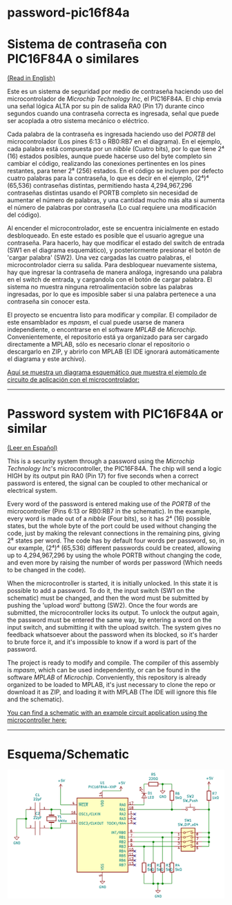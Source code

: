 # password-pic16f84a

# Sistema de contraseña con PIC16F84A o similares

[(Read in English)](#password-system-with-pic16f84a-or-similar)

Este es un sistema de seguridad por medio de contraseña haciendo uso del microcontrolador de *Microchip Technology Inc*, el PIC16F84A. El chip envía una señal lógica ALTA por su pin de salida RA0 (Pin 17) durante cinco segundos cuando una contraseña correcta es ingresada, señal que puede ser acoplada a otro sistema mecánico o eléctrico.

Cada palabra de la contraseña es ingresada haciendo uso del *PORTB* del microcontrolador (Los pines 6:13 o RB0:RB7 en el diagrama). En el ejemplo, cada palabra está compuesta por un *nibble* (Cuatro bits), por lo que tiene 2⁴ (16) estados posibles, aunque puede hacerse uso del byte completo sin cambiar el código, realizando las conexiones pertinentes en los pines restantes, para tener 2⁸ (256) estados. En el código se incluyen por defecto cuatro palabras para la contraseña, lo que es decir en el ejemplo, (2⁴)⁴ (65,536) contraseñas distintas, permitiendo hasta 4,294,967,296 contraseñas distintas usando el PORTB completo sin necesidad de aumentar el número de palabras, y una cantidad mucho más alta si aumenta el número de palabras por contraseña (Lo cual requiere una modificación del código).

Al encender el microcontrolador, este se encuentra inicialmente en estado desbloqueado. En este estado es posible que el usuario agregue una contraseña. Para hacerlo, hay que modificar el estado del switch de entrada (SW1 en el diagrama esquemático), y posteriormente presionar el botón de 'cargar palabra' (SW2). Una vez cargadas las cuatro palabras, el microcontrolador cierra su salida. Para desbloquear nuevamente sistema, hay que ingresar la contraseña de manera análoga, ingresando una palabra en el switch de entrada, y cargandola con el botón de cargar palabra. El sistema no muestra ninguna retroalimentación sobre las palabras ingresadas, por lo que es imposible saber si una palabra pertenece a una contraseña sin conocer esta.

El proyecto se encuentra listo para modificar y compilar. El compilador de este ensamblador es *mpasm*, el cual puede usarse de manera independiente, o encontrarse en el software *MPLAB* de *Microchip*. Convenientemente, el repositorio está ya organizado para ser cargado directamente a MPLAB, sólo es necesario clonar el repositorio o descargarlo en ZIP, y abrirlo con MPLAB (El IDE ignorará automáticamente el diagrama y este archivo).

[Aquí se muestra un diagrama esquemático que muestra el ejemplo de circuito de aplicación con el microcontrolador:](#esquema/schematic)

---

# Password system with PIC16F84A or similar

[(Leer en Español)](#sistema-de-contraseña-con-pic16f84a-o-similares)

This is a security system through a password using the *Microchip Technology Inc*'s microcontroller, the PIC16F84A. The chip will send a logic HIGH by its output pin RA0 (Pin 17) for five seconds when a correct password is entered, the signal can be coupled to other mechanical or electrical system.

Every word of the password is entered making use of the *PORTB* of the microcontroller (Pins 6:13 or RB0:RB7 in the schematic). In the example, every word is made out of a *nibble* (Four bits), so it has 2⁴ (16) possible states, but the whole byte of the port could be used without changing the code, just by making the relevant connections in the remaining pins, giving 2⁸ states per word. The code has by default four words per password, so, in our example, (2⁴)⁴ (65,536) different passwords could be created, allowing up to 4,294,967,296 by using the whole PORTB without changing the code, and even more by raising the number of words per password (Which needs to be changed in the code).

When the microcontroller is started, it is initially unlocked. In this state it is possible to add a password. To do it, the input switch (SW1 on the schematic) must be changed, and then the word must be submitted by pushing the 'upload word' buttong (SW2). Once the four words are submitted, the microcontroller locks its output. To unlock the output again, the password must be entered the same way, by entering a word on the input switch, and submitting it with the upload switch. The system gives no feedback whatsoever about the password when its blocked, so it's harder to brute force it, and it's impossible to know if a word is part of the password.

The project is ready to modify and compile. The compiler of this assembly is *mpasm*, which can be used independently, or can be found in the software *MPLAB* of *Microchip*. Conveniently, this repository is already organized to be loaded to MPLAB, it's just necessary to clone the repo or download it as ZIP, and loading it with MPLAB (The IDE will ignore this file and the schematic).

[You can find a schematic with an example circuit application using the microcontroller here:](#esquema/schematic)

---

# Esquema/Schematic

![Esquema](Esq.png)
